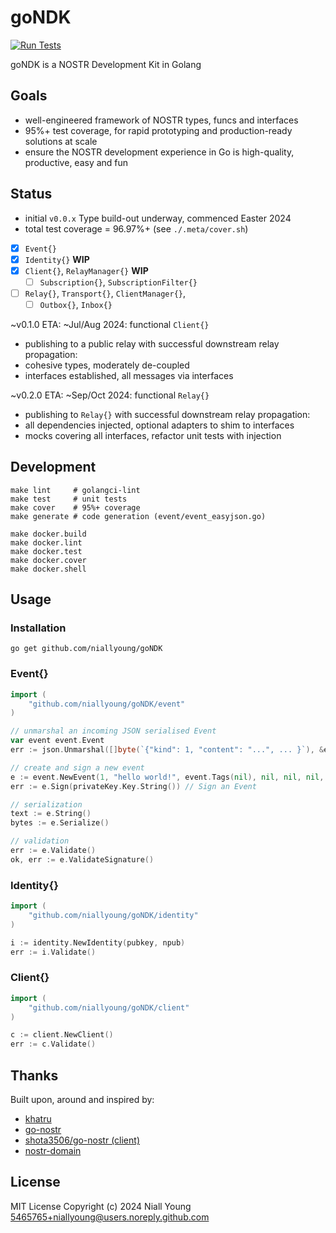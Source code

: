 # goNDK

[![Run Tests](https://github.com/niallyoung/goNDK/actions/workflows/main.yaml/badge.svg)](https://github.com/niallyoung/goNDK/actions/workflows/main.yaml)

goNDK is a NOSTR Development Kit in Golang

## Goals

- well-engineered framework of NOSTR types, funcs and interfaces
- 95%+ test coverage, for rapid prototyping and production-ready solutions at scale
- ensure the NOSTR development experience in Go is high-quality, productive, easy and fun

## Status

* initial `v0.0.x` Type build-out underway, commenced Easter 2024
* total test coverage = 96.97%+ (see `./.meta/cover.sh`)

- [x] `Event{}`
- [x] `Identity{}` **WIP**
- [x] `Client{}`, `RelayManager{}` **WIP**
  - [ ] `Subscription{}`, `SubscriptionFilter{}`
- [ ] `Relay{}`, `Transport{}`, `ClientManager{}`,
  - [ ] `Outbox{}`, `Inbox{}`

~v0.1.0 ETA: ~Jul/Aug 2024: functional `Client{}`
  * publishing to a public relay with successful downstream relay propagation:
  * cohesive types, moderately de-coupled
  * interfaces established, all messages via interfaces

~v0.2.0 ETA: ~Sep/Oct 2024: functional `Relay{}`
  * publishing to `Relay{}` with successful downstream relay propagation:
  * all dependencies injected, optional adapters to shim to interfaces
  * mocks covering all interfaces, refactor unit tests with injection

## Development

```shell
make lint     # golangci-lint
make test     # unit tests
make cover    # 95%+ coverage
make generate # code generation (event/event_easyjson.go)

make docker.build
make docker.lint
make docker.test
make docker.cover
make docker.shell
```

## Usage

### Installation

```shell
go get github.com/niallyoung/goNDK
```

### Event{}

```go
import (
    "github.com/niallyoung/goNDK/event"
)

// unmarshal an incoming JSON serialised Event
var event event.Event
err := json.Unmarshal([]byte(`{"kind": 1, "content": "...", ... }`), &event)

// create and sign a new event
e := event.NewEvent(1, "hello world!", event.Tags(nil), nil, nil, nil, nil)
err := e.Sign(privateKey.Key.String()) // Sign an Event

// serialization
text := e.String()
bytes := e.Serialize()

// validation
err := e.Validate()
ok, err := e.ValidateSignature()
```

### Identity{}

```go
import (
	"github.com/niallyoung/goNDK/identity"
)

i := identity.NewIdentity(pubkey, npub)
err := i.Validate()
```

### Client{}

```go
import (
	"github.com/niallyoung/goNDK/client"
)

c := client.NewClient()
err := c.Validate()
```

## Thanks

Built upon, around and inspired by:

* [khatru](https://github.com/fiatjaf/khatru)
* [go-nostr](https://github.com/nbd-wtf/go-nostr)
* [shota3506/go-nostr (client)](https://github.com/shota3506/go-nostr)
* [nostr-domain](https://github.com/dextryz/nostr-domain)

## License

MIT License
Copyright (c) 2024 Niall Young <5465765+niallyoung@users.noreply.github.com>
